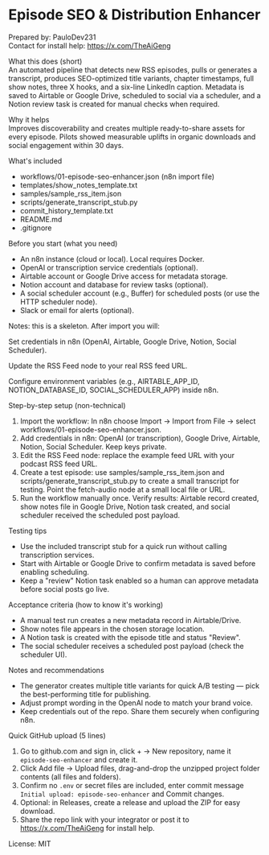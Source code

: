 # Episode SEO & Distribution Enhancer

Prepared by: PauloDev231  
Contact for install help: https://x.com/TheAiGeng

What this does (short)  
An automated pipeline that detects new RSS episodes, pulls or generates a transcript, produces SEO-optimized title variants, chapter timestamps, full show notes, three X hooks, and a six-line LinkedIn caption. Metadata is saved to Airtable or Google Drive, scheduled to social via a scheduler, and a Notion review task is created for manual checks when required.

Why it helps  
Improves discoverability and creates multiple ready-to-share assets for every episode. Pilots showed measurable uplifts in organic downloads and social engagement within 30 days.

What's included
- workflows/01-episode-seo-enhancer.json  (n8n import file)
- templates/show_notes_template.txt
- samples/sample_rss_item.json
- scripts/generate_transcript_stub.py
- commit_history_template.txt
- README.md
- .gitignore

Before you start (what you need)
- An n8n instance (cloud or local). Local requires Docker.
- OpenAI or transcription service credentials (optional).
- Airtable account or Google Drive access for metadata storage.
- Notion account and database for review tasks (optional).
- A social scheduler account (e.g., Buffer) for scheduled posts (or use the HTTP scheduler node).
- Slack or email for alerts (optional).


Notes: this is a skeleton. After import you will:

Set credentials in n8n (OpenAI, Airtable, Google Drive, Notion, Social Scheduler).

Update the RSS Feed node to your real RSS feed URL.

Configure environment variables (e.g., AIRTABLE_APP_ID, NOTION_DATABASE_ID, SOCIAL_SCHEDULER_APP) inside n8n.


Step-by-step setup (non-technical)
1. Import the workflow: In n8n choose Import → Import from File → select workflows/01-episode-seo-enhancer.json.
2. Add credentials in n8n: OpenAI (or transcription), Google Drive, Airtable, Notion, Social Scheduler. Keep keys private.
3. Edit the RSS Feed node: replace the example feed URL with your podcast RSS feed URL.
4. Create a test episode: use samples/sample_rss_item.json and scripts/generate_transcript_stub.py to create a small transcript for testing. Point the fetch-audio node at a small local file or URL.
5. Run the workflow manually once. Verify results: Airtable record created, show notes file in Google Drive, Notion task created, and social scheduler received the scheduled post payload.

Testing tips
- Use the included transcript stub for a quick run without calling transcription services.
- Start with Airtable or Google Drive to confirm metadata is saved before enabling scheduling.
- Keep a "review" Notion task enabled so a human can approve metadata before social posts go live.

Acceptance criteria (how to know it's working)
- A manual test run creates a new metadata record in Airtable/Drive.
- Show notes file appears in the chosen storage location.
- A Notion task is created with the episode title and status "Review".
- The social scheduler receives a scheduled post payload (check the scheduler UI).

Notes and recommendations
- The generator creates multiple title variants for quick A/B testing — pick the best-performing title for publishing.
- Adjust prompt wording in the OpenAI node to match your brand voice.
- Keep credentials out of the repo. Share them securely when configuring n8n.

Quick GitHub upload (5 lines)
1. Go to github.com and sign in, click + → New repository, name it `episode-seo-enhancer` and create it.
2. Click Add file → Upload files, drag-and-drop the unzipped project folder contents (all files and folders).
3. Confirm no `.env` or secret files are included, enter commit message `Initial upload: episode-seo-enhancer` and Commit changes.
4. Optional: in Releases, create a release and upload the ZIP for easy download.
5. Share the repo link with your integrator or post it to https://x.com/TheAiGeng for install help.

License: MIT


